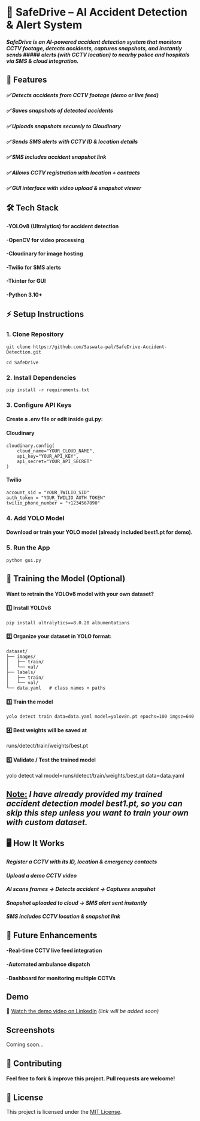 # 🚦 SafeDrive – AI Accident Detection & Alert System
##### SafeDrive is an AI-powered accident detection system that monitors CCTV footage, detects accidents, captures snapshots, and instantly sends ##### alerts (with CCTV location) to nearby police and hospitals via SMS & cloud integration.

## 📸 Features
##### ✅ Detects accidents from CCTV footage (demo or live feed)
##### ✅ Saves snapshots of detected accidents
##### ✅ Uploads snapshots securely to Cloudinary
##### ✅ Sends SMS alerts with CCTV ID & location details
##### ✅ SMS includes accident snapshot link
##### ✅ Allows CCTV registration with location + contacts
##### ✅ GUI interface with video upload & snapshot viewer
 
## 🛠 Tech Stack
#### -YOLOv8 (Ultralytics) for accident detection
#### -OpenCV for video processing
#### -Cloudinary for image hosting
#### -Twilio for SMS alerts
#### -Tkinter for GUI
#### -Python 3.10+

## ⚡ Setup Instructions
### 1️. Clone Repository
``` 
git clone https://github.com/Saswata-pal/SafeDrive-Accident-Detection.git
```
```
cd SafeDrive 
```

### 2️. Install Dependencies
```
pip install -r requirements.txt
```

### 3️. Configure API Keys
#### Create a .env file or edit inside gui.py:

#### Cloudinary
```
cloudinary.config(
    cloud_name="YOUR_CLOUD_NAME",
    api_key="YOUR_API_KEY",
    api_secret="YOUR_API_SECRET"
)
```
#### Twilio
```
account_sid = "YOUR_TWILIO_SID"
auth_token = "YOUR_TWILIO_AUTH_TOKEN"
twilio_phone_number = "+1234567890"
```

### 4️. Add YOLO Model
#### Download or train your YOLO model (already included best1.pt for demo).

### 5️. Run the App
``` python gui.py ```

## 🔄 Training the Model (Optional)

#### Want to retrain the YOLOv8 model with your own dataset?

#### 1️⃣ Install YOLOv8
```pip install ultralytics==8.0.20 albumentations ```
#### 2️⃣ Organize your dataset in YOLO format:
```
dataset/
├── images/
│   ├── train/
│   └── val/
├── labels/
│   ├── train/
│   └── val/
└── data.yaml   # class names + paths
```

#### 3️⃣ Train the model
```
yolo detect train data=data.yaml model=yolov8n.pt epochs=100 imgsz=640
```
#### 4️⃣ Best weights will be saved at
runs/detect/train/weights/best.pt
#### 5️⃣ Validate / Test the trained model
yolo detect val model=runs/detect/train/weights/best.pt data=data.yaml

## <u>Note:</u> *I have already provided my trained accident detection model **best1.pt**, so you can skip this step unless you want to train your own with custom dataset.*



## 🖥 How It Works
#### *Register a CCTV with its ID, location & emergency contacts*
#### *Upload a demo CCTV video*
#### *AI scans frames → Detects accident → Captures snapshot*
#### *Snapshot uploaded to cloud → SMS alert sent instantly*
#### *SMS includes CCTV location & snapshot link*

## 🚀 Future Enhancements
#### -Real-time CCTV live feed integration
#### -Automated ambulance dispatch
#### -Dashboard for monitoring multiple CCTVs

## Demo

🎥 [Watch the demo video on LinkedIn](#) *(link will be added soon)*

## Screenshots

Coming soon...


## 🤝 Contributing
#### Feel free to fork & improve this project. Pull requests are welcome!

  
## 📝 License  
This project is licensed under the [MIT License](LICENSE).  

